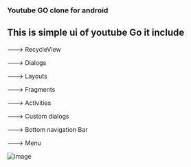 ### Youtube GO clone for android

## This is simple ui of youtube Go it include

---> RecycleView

---> Dialogs

---> Layouts

---> Fragments

---> Activities

---> Custom dialogs

---> Bottom navigation Bar

---> Menu

![image](https://user-images.githubusercontent.com/78578195/155446467-0972828d-1453-49a9-98f1-1907c5f456ff.png)
